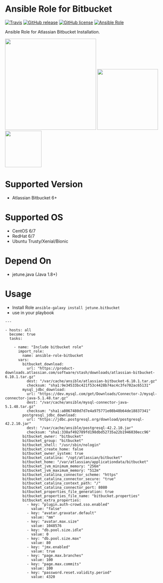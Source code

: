 # Ansible Role for Bitbucket

[![Travis](https://img.shields.io/travis/com/kube-cloud/ansible-role-bitbucket/master?style=flat)](https://travis-ci.com/kube-cloud/ansible-role-bitbucket)
[![GitHub release](https://img.shields.io/github/release/kube-cloud/ansible-role-bitbucket.svg)](https://github.com/kube-cloud/ansible-role-bitbucket)
[![GitHub license](https://img.shields.io/github/license/kube-cloud/ansible-role-bitbucket.svg)](https://github.com/kube-cloud/ansible-role-bitbucket/blob/master/LICENSE)
[![Ansible Role](https://img.shields.io/ansible/role/d/46827.svg?style=flat)](https://galaxy.ansible.com/kube-cloud/bitbucket)

Ansible Role for Atlassian Bitbucket Installation.

<a href="https://www.kube-cloud.com/"><img width="300" src="https://kube-cloud.com/images/branding/logo/kubecloud-logo-single_writing_horizontal_color_300x112px.png" /></a>
<a href="https://www.redhat.com/fr/technologies/management/ansible"><img width="200" src="https://getvectorlogo.com/wp-content/uploads/2019/01/red-hat-ansible-vector-logo.png" /></a>
<a href="https://www.atlassian.com/software/bitbucket"><img width="120" src="https://confluence.atlassian.com/bitbucket/files/877358733/946613493/12/1558311280599/BitbucketLogo180x200.png" /></a>

# Supported Version

* Atlassian Bitbucket 6+

# Supported OS

* CentOS 6/7
* RedHat 6/7
* Ubuntu Trusty/Xenial/Bionic

# Depend On

* jetune.java (Java 1.8+)

# Usage

* Install Role ``` ansible-galaxy install jetune.bitbucket ```
* use in your playbook
```
---

- hosts: all
  become: true
  tasks:

    - name: "Include bitbucket role"
      import_role:
        name: ansible-role-bitbucket
      vars:
        bitbucket_download:
          url: "https://product-downloads.atlassian.com/software/stash/downloads/atlassian-bitbucket-6.10.1.tar.gz"
          dest: "/var/cache/ansible/atlassian-bitbucket-6.10.1.tar.gz"
          checksum: "sha1:9e34533bc421f53c4428b74ac4c3fe702ac65131"
        mysql_jdbc_download:
          url: "https://dev.mysql.com/get/Downloads/Connector-J/mysql-connector-java-5.1.48.tar.gz"
          dest: "/var/cache/ansible/mysql-connector-java-5.1.48.tar.gz"
          checksum: "sha1:a8067480d7d7e4a975771e08b48b64de18837341"
        postgresql_jdbc_download:
          url: "https://jdbc.postgresql.org/download/postgresql-42.2.10.jar"
          dest: "/var/cache/ansible/postgresql-42.2.10.jar"
          checksum: "sha1:338af492789fd198dbd52735a22b1946030ecc96"
        bitbucket_owner: "bitbucket"
        bitbucket_group: "bitbucket"
        bitbucket_shell: "/usr/sbin/nologin"
        bitbucket_create_home: false
        bitbucket_owner_system: true
        bitbucket_catalina: "/opt/atlassian/bitbucket"
        bitbucket_home: "/var/atlassian/applicationdata/bitbucket"
        bitbucket_jvm_minimum_memory: "256m"
        bitbucket_jvm_maximum_memory: "512m"
        bitbucket_catalina_connector_scheme: "https"
        bitbucket_catalina_connector_secure: "true"
        bitbucket_catalina_context_path: "/"
        bitbucket_catalina_connector_port: 8080
        bitbucket_properties_file_generation: true
        bitbucket_properties_file_name: "bitbucket.properties"
        bitbucket_extra_properties:
          - key: "plugin.auth-crowd.sso.enabled"
            value: "false"
          - key: "avatar.gravatar.default"
            value: "mm"
          - key: "avatar.max.size"
            value: 1048576
          - key: "db.pool.size.idle"
            value: 0
          - key: "db.pool.size.max"
            value: 80
          - key: "jmx.enabled"
            value: true
          - key: "page.max.branches"
            value: 100
          - key: "page.max.commits"
            value: 100
          - key: "password.reset.validity.period"
            value: 4320
